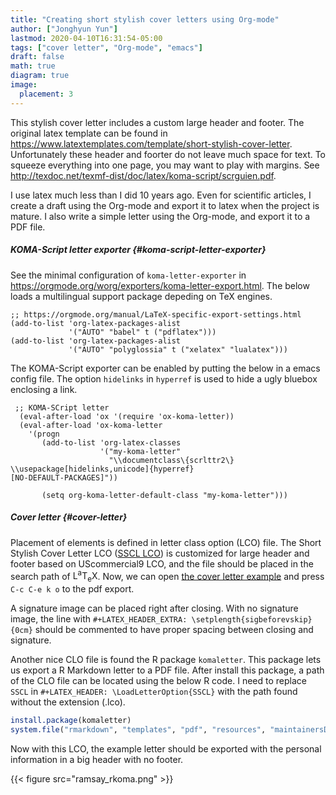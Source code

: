 ```yaml
---
title: "Creating short stylish cover letters using Org-mode"
author: ["Jonghyun Yun"]
lastmod: 2020-04-10T16:31:54-05:00
tags: ["cover letter", "Org-mode", "emacs"]
draft: false
math: true
diagram: true
image:
  placement: 3
---
```


This stylish cover letter includes a custom large header and footer. The original latex
template can be found in
<https://www.latextemplates.com/template/short-stylish-cover-letter>.
Unfortunately
these header and foorter do not leave much space for text. To squeeze everything into one page, you may want to play with margins.
See <http://texdoc.net/texmf-dist/doc/latex/koma-script/scrguien.pdf>.

I use latex much less than I did 10 years ago. Even for scientific articles, I create a draft using the Org-mode and export it to latex when the project is mature. I also write a simple letter using the Org-mode, and export it to a PDF file.


##### KOMA-Script letter exporter {#koma-script-letter-exporter}

See the minimal configuration of `koma-letter-exporter` in
<https://orgmode.org/worg/exporters/koma-letter-export.html>.
The below loads a
multilingual support package depeding on TeX engines.

```emacs-lisp
;; https://orgmode.org/manual/LaTeX-specific-export-settings.html
(add-to-list 'org-latex-packages-alist
             '("AUTO" "babel" t ("pdflatex")))
(add-to-list 'org-latex-packages-alist
             '("AUTO" "polyglossia" t ("xelatex" "lualatex")))
```

The KOMA-Script exporter can be enabled by putting the below in a emacs config file. The option `hidelinks` in `hyperref` is used to hide a ugly bluebox enclosing a link.

```emacs-lisp
 ;; KOMA-SCript letter
  (eval-after-load 'ox '(require 'ox-koma-letter))
  (eval-after-load 'ox-koma-letter
    '(progn
       (add-to-list 'org-latex-classes
                    '("my-koma-letter"
                      "\\documentclass\{scrlttr2\}
\\usepackage[hidelinks,unicode]{hyperref}
[NO-DEFAULT-PACKAGES]"))

       (setq org-koma-letter-default-class "my-koma-letter")))
```


##### Cover letter {#cover-letter}

Placement of elements is defined in letter class option (LCO) file. The Short
Stylish Cover Letter LCO ([SSCL LCO](SSCL.lco)) is customized for large header and footer based on
UScommercial9 LCO, and the file should be placed in the search path of <span class="latex">L<sup>a</sup>T<sub>e</sub>X</span>.
Now, we can open [the cover letter example](ramsay.org) and press `C-c C-e k o` to the pdf export.

A signature image can be placed right after closing. With no signature image, the line with
`#+LATEX_HEADER_EXTRA: \setplength{sigbeforevskip}{0cm}` should be commented to have proper spacing between closing and signature.

Another nice CLO file is found the R package `komaletter`. This package lets us export a R Markdown letter to a PDF file. After install this package, a path of the CLO file can be located using the below R code. I need to replace `SSCL` in `#+LATEX_HEADER: \LoadLetterOption{SSCL}` with the path found without the extension (.lco).

```R
install.package(komaletter)
system.file("rmarkdown", "templates", "pdf", "resources", "maintainersDelight.lco", package="komaletter")
```

Now with this LCO, the example letter should be exported with the personal information in a big header with no footer.

{{< figure src="ramsay_rkoma.png" >}}
